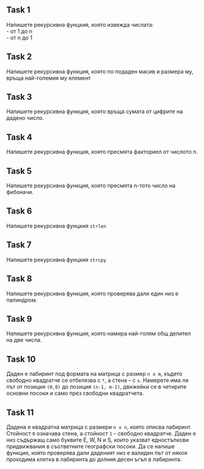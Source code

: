 ## Task 1
Напишете рекурсивна фунцкия, която извежда числата:    
    - от 1 до n     
    - от n до 1
## Task 2
Напишете рекурсивна функция, която по подаден масив и размера му, връща най-големия му елемент

## Task 3
Напишете рекурсивна функция, която връща сумата от цифрите на дадено число. 

## Task 4
Напишете рекурсивна функция, която пресмята факториел от числотo n.

## Task 5
Напишете рекурсивна функция, която пресмята n-тото число на фибоначи.

## Task 6
Напишете рекурсивна фунцкия `strlen`

## Task 7
Напишете рекурсивна фунцкия `strcpy`

## Task 8
Напишете рекурсивна функция, която проверява дали един низ е палиндром. 

## Task 9
Напишете рекурсивна функция, която намира най-голям общ делител на две числа.

## Task 10
Даден е лабиринт под формата на матрица с размер `n x m`, където свободно квадратче се отбелязва с `*`, а стена – с `х`. Намерете има ли път от позиция `(0,0)` до позиция `(n-1, m-1)`, движейки се в четирите основни посоки и само през свободни квадратчета.

## Task 11
Дадена е квадратна матрица с размери `n x n`, която описва лабиринт. Стойност `0` означава стена, а стойност `1` - свободно квадратче. Даден е низ съдържащ само буквите E, W, N и S, които указват едностъпкови придвижвания в съответните географски посоки. Да се напише функция, която проверява дали даденият низ е валиден път от някоя проходима клетка в лабиринта до долния десен ъгъл в лабиринта.
